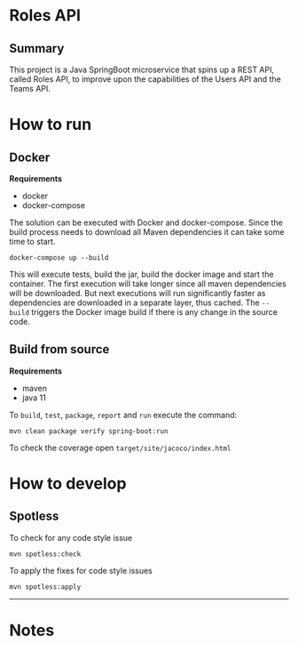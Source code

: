 # Roles API

## Summary

This project is a Java SpringBoot microservice that spins up a REST API, called Roles API, to improve upon the
capabilities of the Users API and the Teams API.

# How to run

## Docker

**Requirements**

- docker
- docker-compose

The solution can be executed with Docker and docker-compose. Since the build process needs to download all Maven
dependencies it can take some time to start.

```shell
docker-compose up --build
```

This will execute tests, build the jar, build the docker image and start the container. The first execution will take
longer since all maven dependencies will be downloaded. But next executions will run significantly faster as
dependencies are downloaded in a separate layer, thus cached. The `--build` triggers the Docker image build if there is
any change in the source code.

## Build from source

**Requirements**

- maven
- java 11

To `build`, `test`, `package`, `report` and `run` execute the command:

```shell
mvn clean package verify spring-boot:run
```

To check the coverage open `target/site/jacoco/index.html`


# How to develop

## Spotless

To check for any code style issue

```shell
mvn spotless:check
```

To apply the fixes for code style issues

```shell
mvn spotless:apply
```

---

# Notes
